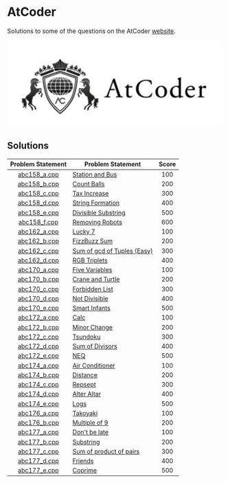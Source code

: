 # AtCoder

Solutions to some of the questions on the AtCoder [website](https://atcoder.jp/ "AtCoder").

<p align="center"><img src="../assets/atcoder.png"></p>

## Solutions

| Problem Statement              | Problem Statement                                                                                    | Score |
|:------------------------------:|------------------------------------------------------------------------------------------------------|:-----:|
| [abc158_a.cpp]                 | [Station and Bus](https://atcoder.jp/contests/abc158/tasks/abc158_a)                                 | 100   |
| [abc158_b.cpp]                 | [Count Balls](https://atcoder.jp/contests/abc158/tasks/abc158_b)                                     | 200   |
| [abc158_c.cpp]                 | [Tax Increase](https://atcoder.jp/contests/abc158/tasks/abc158_c)                                    | 300   |
| [abc158_d.cpp]                 | [String Formation](https://atcoder.jp/contests/abc158/tasks/abc158_d)                                | 400   |
| [abc158_e.cpp]                 | [Divisible Substring](https://atcoder.jp/contests/abc158/tasks/abc158_e)                             | 500   |
| [abc158_f.cpp]                 | [Removing Robots](https://atcoder.jp/contests/abc158/tasks/abc158_f)                                 | 600   |
| [abc162_a.cpp]                 | [Lucky 7](https://atcoder.jp/contests/abc162/tasks/abc162_a)                                         | 100   |
| [abc162_b.cpp]                 | [FizzBuzz Sum](https://atcoder.jp/contests/abc162/tasks/abc162_b)                                    | 200   |
| [abc162_c.cpp]                 | [Sum of gcd of Tuples (Easy)](https://atcoder.jp/contests/abc162/tasks/abc162_c)                     | 300   |
| [abc162_d.cpp]                 | [RGB Triplets](https://atcoder.jp/contests/abc162/tasks/abc162_d)                                    | 400   |
| [abc170_a.cpp]                 | [Five Variables](https://atcoder.jp/contests/abc170/tasks/abc170_a)                                  | 100   |
| [abc170_b.cpp]                 | [Crane and Turtle](https://atcoder.jp/contests/abc170/tasks/abc170_b)                                | 200   |
| [abc170_c.cpp]                 | [Forbidden List](https://atcoder.jp/contests/abc170/tasks/abc170_c)                                  | 300   |
| [abc170_d.cpp]                 | [Not Divisible](https://atcoder.jp/contests/abc170/tasks/abc170_d)                                   | 400   |
| [abc170_e.cpp]                 | [Smart Infants](https://atcoder.jp/contests/abc170/tasks/abc170_e)                                   | 500   |
| [abc172_a.cpp]                 | [Calc](https://atcoder.jp/contests/abc172/tasks/abc172_a)                                            | 100   |
| [abc172_b.cpp]                 | [Minor Change](https://atcoder.jp/contests/abc172/tasks/abc172_b)                                    | 200   |
| [abc172_c.cpp]                 | [Tsundoku](https://atcoder.jp/contests/abc172/tasks/abc172_c)                                        | 300   |
| [abc172_d.cpp]                 | [Sum of Divisors](https://atcoder.jp/contests/abc172/tasks/abc172_d)                                 | 400   |
| [abc172_e.cpp]                 | [NEQ](https://atcoder.jp/contests/abc172/tasks/abc172_e)                                             | 500   |
| [abc174_a.cpp]                 | [Air Conditioner](https://atcoder.jp/contests/abc174/tasks/abc174_a)                                 | 100   |
| [abc174_b.cpp]                 | [Distance](https://atcoder.jp/contests/abc174/tasks/abc174_b)                                        | 200   |
| [abc174_c.cpp]                 | [Repsept](https://atcoder.jp/contests/abc174/tasks/abc174_c)                                         | 300   |
| [abc174_d.cpp]                 | [Alter Altar](https://atcoder.jp/contests/abc174/tasks/abc174_d)                                     | 400   |
| [abc174_e.cpp]                 | [Logs](https://atcoder.jp/contests/abc174/tasks/abc174_e)                                            | 500   |
| [abc176_a.cpp]                 | [Takoyaki](https://atcoder.jp/contests/abc176/tasks/abc176_a)                                        | 100   |
| [abc176_b.cpp]                 | [Multiple of 9](https://atcoder.jp/contests/abc176/tasks/abc176_b)                                   | 200   |
| [abc177_a.cpp]                 | [Don't be late](https://atcoder.jp/contests/abc177/tasks/abc177_a)                                   | 100   |
| [abc177_b.cpp]                 | [Substring](https://atcoder.jp/contests/abc177/tasks/abc177_b)                                       | 200   |
| [abc177_c.cpp]                 | [Sum of product of pairs](https://atcoder.jp/contests/abc177/tasks/abc177_c)                         | 300   |
| [abc177_d.cpp]                 | [Friends](https://atcoder.jp/contests/abc177/tasks/abc177_d)                                         | 400   |
| [abc177_e.cpp]                 | [Coprime](https://atcoder.jp/contests/abc177/tasks/abc177_e)                                         | 500   |

[//]: # (Solutions)

[abc158_a.cpp]: Solutions/abc158_a.cpp?ts=4
[abc158_b.cpp]: Solutions/abc158_b.cpp?ts=4
[abc158_c.cpp]: Solutions/abc158_c.cpp?ts=4
[abc158_d.cpp]: Solutions/abc158_d.cpp?ts=4
[abc158_e.cpp]: Solutions/abc158_e.cpp?ts=4
[abc158_f.cpp]: Solutions/abc158_f.cpp?ts=4
[abc162_a.cpp]: Solutions/abc162_a.cpp?ts=4
[abc162_b.cpp]: Solutions/abc162_b.cpp?ts=4
[abc162_c.cpp]: Solutions/abc162_c.cpp?ts=4
[abc162_d.cpp]: Solutions/abc162_d.cpp?ts=4
[abc170_a.cpp]: Solutions/abc170_a.cpp?ts=4
[abc170_b.cpp]: Solutions/abc170_b.cpp?ts=4
[abc170_c.cpp]: Solutions/abc170_c.cpp?ts=4
[abc170_d.cpp]: Solutions/abc170_d.cpp?ts=4
[abc170_e.cpp]: Solutions/abc170_e.cpp?ts=4
[abc172_a.cpp]: Solutions/abc172_a.cpp?ts=4
[abc172_b.cpp]: Solutions/abc172_b.cpp?ts=4
[abc172_c.cpp]: Solutions/abc172_c.cpp?ts=4
[abc172_d.cpp]: Solutions/abc172_d.cpp?ts=4
[abc172_e.cpp]: Solutions/abc172_e.cpp?ts=4
[abc174_a.cpp]: Solutions/abc174_a.cpp?ts=4
[abc174_b.cpp]: Solutions/abc174_b.cpp?ts=4
[abc174_c.cpp]: Solutions/abc174_c.cpp?ts=4
[abc174_d.cpp]: Solutions/abc174_d.cpp?ts=4
[abc174_e.cpp]: Solutions/abc174_e.cpp?ts=4
[abc176_a.cpp]: Solutions/abc176_a.cpp?ts=4
[abc176_b.cpp]: Solutions/abc176_b.cpp?ts=4
[abc177_a.cpp]: Solutions/abc177_a.cpp?ts=4
[abc177_b.cpp]: Solutions/abc177_b.cpp?ts=4
[abc177_c.cpp]: Solutions/abc177_c.cpp?ts=4
[abc177_d.cpp]: Solutions/abc177_d.cpp?ts=4
[abc177_e.cpp]: Solutions/abc177_e.cpp?ts=4

[//]: # (EOF)